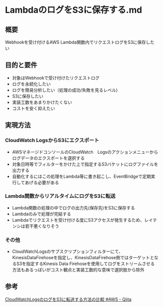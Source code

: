 # LambdaのログをS3に保存する.md

## 概要

Webhookを受け付けるAWS Lambda関数内でリクエストログをS3に保存したい

## 目的と要件

- 対象はWebhookで受け付けたリクエストログ
- ログを永続化したい
- ログを簡易分析したい（処理の成功/失敗を見るレベル)
- S3に保存したい
- 実装工数をあまりかけたくない
- コストを安く抑えたい

## 実現方法

### CloudWatch LogsからS3にエクスポート

- AWSマネージドコンソールのCloudWatch　Logsのアクションメニューからログデータのエクスポートを選択する
- 対象日時等でフィルターをかけた上で指定するS3バケットにログファイルを出力する
- 自動化するにはこの処理をLambda等に書き起こし、EventBridgeで定期実行してあげる必要がある

### Lambda関数からリアルタイムにログをS3に転送

- Lambda関数の処理の中でログの出力先(保存先)をS3に保存する
- Lambdaのみで処理が完結する
- Lambdaでリクエストを受け付ける度にS3アクセスが発生するため、レイテンシは若干悪くなりそう

### その他

- CloudWatchLogsのサブスクリプションフィルターにて、KinesisDataFirehoseを指定し、KinesisDataFirehose側ではターゲットとなるS3を指定するKinesis Data Firehoseを使用してログをストリームさせる方法もあるっぽいがコスト観点と実装工数的な意味で選択肢から除外

## 参考
[CloudWatchLogsのログをS3に転送する方法の比較 #AWS - Qiita](https://qiita.com/Regryp/items/031141f8930c94378d5f)
